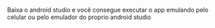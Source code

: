 Baixa o android studio e você consegue executar o app emulando pelo celular ou pelo emulador do proprio android studio
